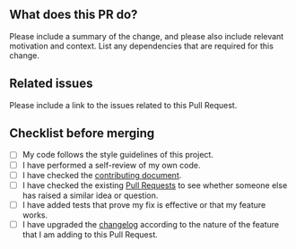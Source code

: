 ## What does this PR do?

Please include a summary of the change, and please also include relevant motivation and context. List any dependencies that are required for this change.

## Related issues

Please include a link to the issues related to this Pull Request.

## Checklist before merging

- [ ] My code follows the style guidelines of this project.
- [ ] I have performed a self-review of my own code.
- [ ] I have checked the [contributing document](../CONTRIBUTING.MD).
- [ ] I have checked the existing [Pull Requests](https://github.com/nearform/k8s-kurated-addons/pulls) to see whether someone else has raised a similar idea or question.
- [ ] I have added tests that prove my fix is effective or that my feature works.
- [ ] I have upgraded the [changelog](../CHANGELOG.md) according to the nature of the feature that I am adding to this Pull Request.
